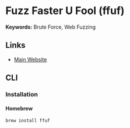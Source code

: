 # Fuzz Faster U Fool (ffuf)

<!--
https://www.youtube.com/watch?v=F4545IWnaAA
-->

**Keywords:** Brute Force, Web Fuzzing

## Links

- [Main Website](https://github.com/ffuf/ffuf)

## CLI

### Installation

#### Homebrew

```sh
brew install ffuf
```
